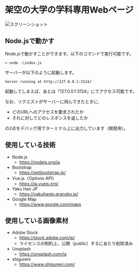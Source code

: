 # 架空の大学の学科専用Webページ

![スクリーンショット](https://github.com/Tsut-ps/univ-info-web/assets/73014392/87064ce3-3080-434a-ba38-c423befb0b6f)

## Node.jsで動かす
Node.jsで動かすことができます。以下のコマンドで実行可能です。
```
> node .\index.js
```

サーバーが以下のように起動します。
```
Server running at http://127.0.0.1:3124/
```
起動してしまえば、あとは「127.0.0.1:3124」にてアクセス可能です。

なお、リクエストがサーバーに飛んできたときに、

  - どのURLへのアクセスを要求されたか
  - それに対してどのレスポンスを返したか

の2点をデバッグ用でターミナル上に出力しています（開発用）。

## 使用している技術
- Node.js
  - https://nodejs.org/ja
- Bootstrap
  - https://getbootstrap.jp/
- Vue.js（Options API）
  - https://ja.vuejs.org/
- Yaku Han JP
  - https://yakuhanjp.qranoko.jp/
- Google Map
  - https://www.google.com/maps

## 使用している画像素材
- Adobe Stock
  - https://stock.adobe.com/jp/
  - ライセンスの制約上、公開（public）するにあたり削除済み
- Unsplash
  - https://unsplash.com/ja
- shigureni
  - https://www.shigureni.com/
